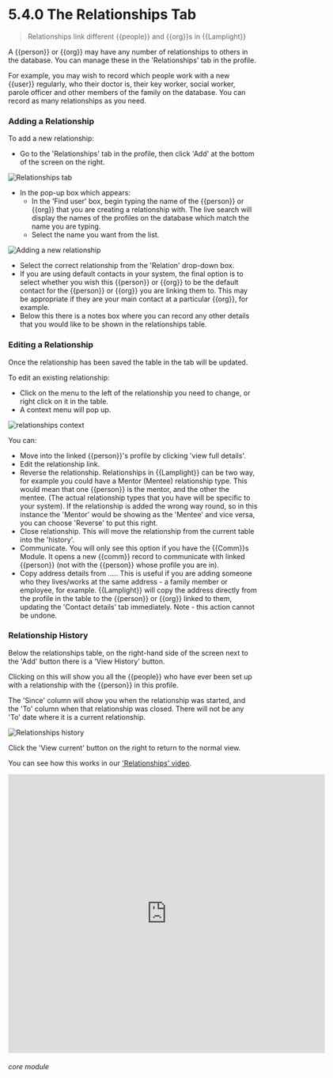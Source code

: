 # 5.4.0 <i class="fa fa-user"></i> The Relationships Tab

> Relationships link different {{people}} and {{org}}s in {{Lamplight}}



A {{person}} or {{org}} may have any number of relationships to others in the database. You can manage these in the 'Relationships' tab in the profile. 

For example, you may wish to record which people work with a new {{user}} regularly, who their doctor is, their key worker, social worker, parole officer and other members of the family on the database. You can record as many relationships as you need.

### Adding a Relationship

To add a new relationship:
- Go to the 'Relationships' tab in the profile, then click 'Add' at the bottom of the screen on the right.

![Relationships tab](5.4.0a.png) 

- In the pop-up box which appears:
  - In the 'Find user' box, begin typing the name of the {{person}} or {{org}} that you are creating a relationship with. The live search will display the names of the profiles on the database which match the name you are typing. 
  - Select the name you want from the list.

![Adding a new relationship](47b.png)

  - Select the correct relationship from the 'Relation' drop-down box.
  - If you are using default contacts in your system, the final option is to select whether you wish this {{person}} or {{org}} to be the default contact for the {{person}} or {{org}} you are linking them to. This may be appropriate if they are your main contact at a particular {{org}}, for example.
  - Below this there is a notes box where you can record any other details that you would like to be shown in the relationships table. 

### Editing a Relationship

Once the relationship has been saved the table in the tab will be updated. 

To edit an existing relationship:
- Click on the menu to the left of the relationship you need to change, or right click on it in the table.
- A context menu will pop up.

![relationships context](5.4.0b.png) 

You can:
  - Move into the linked {{person}}'s profile by clicking 'view full details'.
  - Edit the relationship link.
  - Reverse the relationship. Relationships in {{Lamplight}} can be two way, for example you could have a Mentor (Mentee) relationship type. This would mean that one {{person}} is the mentor, and the other the mentee. (The actual relationship types that you have will be specific to your system). If the relationship is added the wrong way round, so in this instance the 'Mentor' would be showing as the 'Mentee' and vice versa, you can choose 'Reverse' to put this right.
  - Close relationship. This will move the relationship from the current table into the 'history'. 
  - Communicate. You will only see this option if you have the {{Comm}}s Module. It opens a new {{comm}} record to communicate with linked {{person}} (not with the {{person}} whose profile you are in).
  - Copy address details from ..... This is useful if you are adding someone who they lives/works at the same address - a family member or employee, for example. {{Lamplight}} will copy the address directly from the profile in the table to the {{person}} or {{org}} linked to them, updating the 'Contact details' tab immediately. Note - this action cannot be undone. 
  

### Relationship History

Below the relationships table, on the right-hand side of the screen next to the 'Add' button there is a 'View History' button. 

Clicking on this will show you all the {{people}} who have ever been set up with a relationship with the {{person}} in this profile. 

The 'Since' column will show you when the relationship was started, and the 'To' column when that relationship was closed. There will not be any 'To' date where it is a current relationship.

![Relationships history](5.4.0c.png)

Click the 'View current' button on the right to return to the normal view.

You can see how this works in our ['Relationships' video](/help/index/p/51.2.4).

<iframe width="640" height="564" src="https://player.vimeo.com/video/279238968" frameborder="0" allowFullScreen mozallowfullscreen webkitAllowFullScreen></iframe>

 
###### core module

